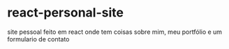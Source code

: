 # react-personal-site
 site pessoal feito em react onde tem coisas sobre mim, meu portfólio e um formulario de contato
